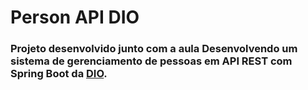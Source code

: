 # Person API DIO

### Projeto desenvolvido junto com a aula Desenvolvendo um sistema de gerenciamento de pessoas em API REST com Spring Boot da <a href="https://web.digitalinnovation.one/lab/desenvolvendo-um-sistema-de-gerenciamento-de-pessoas-em-api-rest-com-spring-boot/learning/a96a983d-f7bd-488f-8401-ba5f1920cbbe">DIO</a>. 
